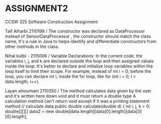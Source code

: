 # ASSIGNMENT2
CCSW 325 Software Construction Assignment

Taif Alharbi 2110198 / The constructor was declared as DataProcessor instead of SensorDataProcessor , the constructor should match the class name, It's a rule in Java to helps identify and differentiate constructors from other methods in the class.

Nihal kutbi - 2115006 / Variable Declarations: In the current code, the variables i, j, and k are declared outside the loop and then assigned values inside the loop. It's better to declare and initialize loop variables within the loop itself to limit their scope. For example, instead of int i = 0; before the loop, you can declare int i; inside the for loop, like for (int i = 0; i < data.length; i++).

Layan alnoumani 2110350 / The method calculates data given by the user  and it's written here down void and it must return a double type
A calculation method can't return void except if it was a printing  statement method
// calculate data
public double calculate(double d) {
int i, j, k = 0;
double[][][] data2 = new double[data.length][data[0].length][data[0][0].length];
